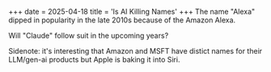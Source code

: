+++
date = 2025-04-18
title = 'Is AI Killing Names'
+++
The name "Alexa" dipped in popularity in the late 2010s because of the Amazon Alexa. 

Will "Claude" follow suit in the upcoming years? 

Sidenote: it's interesting that Amazon and MSFT have distict names for their LLM/gen-ai products but Apple is baking it into Siri.